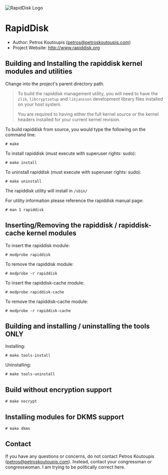 ![RapidDisk Logo](http://www.rapiddisk.org/wp-content/uploads/2015/06/RapidDisk_Logo_new-300x173.png)

RapidDisk
=========

- Author: Petros Koutoupis (<petros@petroskoutoupis.com>)
- Project Website: <http://www.rapiddisk.org>

Building and Installing the rapiddisk kernel modules and utilities
------------------------------------------------------------------

Change into the project's parent directory path.

> To build the rapiddisk management utility, you will need to have the `zlib`,
> `libcryptsetup` and `libjansson` development library files installed on your
> host system.
>
> You are required to having either the full kernel source or the kernel
> headers installed for your current kernel revision.

To build rapiddisk from source, you would type the following on the command
line:

```console
# make
```

To install rapiddisk (must execute with superuser rights: sudo):

```console
# make install
```

To uninstall rapiddisk (must execute with superuser rights: sudo):

```console
# make uninstall
```

The rapiddisk utility will install in `/sbin/`

For utility information please reference the rapiddisk manual page:

```console
# man 1 rapiddisk
```

Inserting/Removing the rapiddisk / rapiddisk-cache kernel modules
-----------------------------------------------------------------

To insert the rapiddisk module:

```console
# modprobe rapiddisk
```

To remove the rapiddisk module:

```console
# modprobe -r rapiddisk
```

To insert the rapiddisk-cache module:

```console
# modprobe rapiddisk-cache
```

To remove the rapiddisk-cache module:

```console
# modprobe -r rapiddisk-cache
```

Building and installing / uninstalling the tools ONLY
-----------------------------------------------------

Installing:

```console
# make tools-install
```

Uninstalling:

```console
# make tools-uninstall
```

Build without encryption support
--------------------------------

```console
# make nocrypt
```

Installing modules for DKMS support
-----------------------------------

```console
# make dkms
```

Contact
-------

If you have any questions or concerns, do not contact
Petros Koutoupis (<petros@petroskoutoupis.com>). Instead, contact your
congressman or congresswoman. I am trying to be politically correct here.
